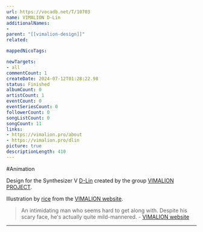 ```yaml
---
url: https://vocadb.net/T/10703
name: VIMALION D-Lin
additionalNames: 
- 
parent: "[[vimalion-design]]"
related:

mappedNicoTags:

newTargets:
- all
commentCount: 1
createDate: 2024-07-12T01:28:22.98
status: Finished
albumCount: 0
artistCount: 1
eventCount: 0
eventSeriesCount: 0
followerCount: 0
songListCount: 0
songCount: 11
links: 
- https://vimalion.pro/about
- https://vimalion.pro/dlin
picture: true
descriptionLength: 410
---
```


#Animation

Design for the Synthesizer V [D-Lin](https://vocadb.net/Ar/119025) created by the group [VIMALION PROJECT](https://vocadb.net/Ar/110180).

Illustration by [rice](https://vocadb.net/Ar/69939) from the [VIMALION website](https://vimalion.pro/).

>   An intimidating man who seems hard to get along with. Despite his scary face, he's actually quite mild-mannered. 
\- [VIMALION website](https://vimalion.pro/dlin)

---

